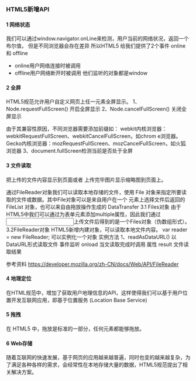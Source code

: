 ### HTML5新增API

#### 1 网络状态
我们可以通过window.navigator.onLine来检测，用户当前的网络状况，返回一个布尔值， 但是不同浏览器会存在差异
所以HTML5 给我们提供了2个事件 online 和 offline
- online用户网络连接时被调用
- offline用户网络断开时被调用
他们监听的对象都是window

#### 2 全屏
HTML5规范允许用户自定义网页上任一元素全屏显示。
1、Node.requestFullScreen() 开启全屏显示
2、Node.cancelFullScreen() 关闭全屏显示

由于其兼容性原因，不同浏览器需要添加前缀如：
webkit内核浏览器：webkitRequestFullScreen、webkitCancelFullScreen，如chrom e浏览器。
Gecko内核浏览器：mozRequestFullScreen、mozCancelFullScreen，如火狐浏览器
3、document.fullScreen检测当前是否处于全屏

#### 3 文件读取
把上传的文件内容显示到页面或者 上传完毕图片显示缩略图到页面上。

通过FileReader对象我们可以读取本地存储的文件，使用 File 对象来指定所要读取的文件或数据。其中File对象可以是来自用户在一个 元素上选择文件后返回的FileList 对象，也可以来自由拖放操作生成的 DataTransfer
3.1 Files对象
由于HTML5中我们可以通过为表单元素添加multiple属性，因此我们通过<input>上传文件后得到的是一个Files对象（伪数组形式）。
3.2FileReader对象
HTML5新增内建对象，可以读取本地文件内容。
var reader = new FileReader; 可以实例化一个对象
实例方法
1、readAsDataURL() 以DataURL形式读取文件
事件监听
onload 当文读取完成时调用
属性
result 文件读取结果

参考资料
https://developer.mozilla.org/zh-CN/docs/Web/API/FileReader

#### 4 地理定位
在HTML规范中，增加了获取用户地理信息的API，这样使得我们可以基于用户位置开发互联网应用，即基于位置服务 (Location Base Service)

#### 5 拖拽
在 HTML5 中，拖放是标准的一部分，任何元素都能够拖放。

#### 6 Web存储
随着互联网的快速发展，基于网页的应用越来越普遍，同时也变的越来越复杂，为了满足各种各样的需求，会经常性在本地存储大量的数据，HTML5规范提出了相关解决方案。